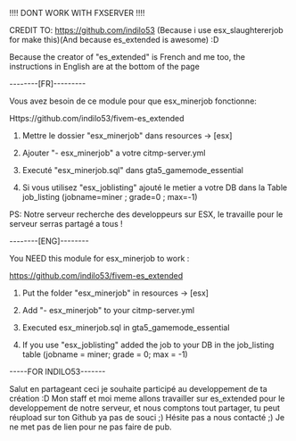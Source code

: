 !!!! DONT WORK WITH FXSERVER !!!!

CREDIT TO: https://github.com/indilo53 (Because i use esx_slaughtererjob for make this)(And because es_extended is awesome) :D

Because the creator of "es_extended" is French and me too, the instructions in English are at the bottom of the page





--------[FR]---------

Vous avez besoin de ce module pour que esx_minerjob fonctionne:

Https://github.com/indilo53/fivem-es_extended



1) Mettre le dossier "esx_minerjob" dans resources -> [esx]

2) Ajouter "- esx_minerjob" a votre citmp-server.yml

3) Executé "esx_minerjob.sql" dans gta5_gamemode_essential

4) Si vous utilisez "esx_joblisting" ajouté le metier a votre DB dans la Table job_listing (jobname=miner ; grade=0 ; max=-1)


PS: Notre serveur recherche des developpeurs sur ESX, le travaille pour le serveur serras partagé a tous !




--------[ENG]--------

You NEED this module for esx_minerjob to work :

https://github.com/indilo53/fivem-es_extended



1) Put the folder "esx_minerjob" in resources -> [esx]

2) Add "- esx_minerjob" to your citmp-server.yml

3) Executed esx_minerjob.sql in gta5_gamemode_essential

4) If you use "esx_joblisting" added the job to your DB in the job_listing table (jobname = miner; grade = 0; max = -1)





-----FOR INDILO53-------

Salut en partageant ceci je souhaite participé au developpement de ta création :D Mon staff et moi meme allons travailler sur es_extended pour le developpement de notre serveur, et nous comptons tout partager, tu peut réupload sur ton Github ya pas de souci ;) Hésite pas a nous contacté ;) Je ne met pas de lien pour ne pas faire de pub.
